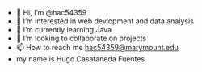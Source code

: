 - 👋 Hi, I’m @hac54359
- 👀 I’m interested in web devlopment and data analysis
- 🌱 I’m currently learning Java
- 💞️ I’m looking to collaborate on projects
- 📫 How to reach me hac54359@marymount.edu
- my name is Hugo Casataneda Fuentes
<!---
hac54359/hac54359 is a ✨ special ✨ repository because its `README.md` (this file) appears on your GitHub profile.
You can click the Preview link to take a look at your changes.
--->
